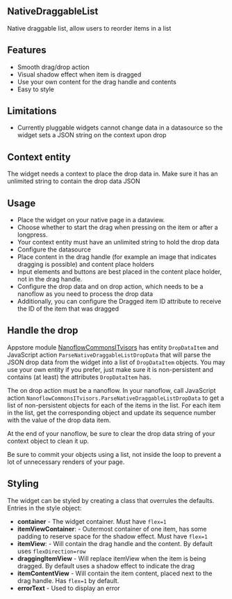 ## NativeDraggableList
Native draggable list, allow users to reorder items in a list

## Features
- Smooth drag/drop action
- Visual shadow effect when item is dragged
- Use your own content for the drag handle and contents
- Easy to style

## Limitations
- Currently pluggable widgets cannot change data in a datasource so the widget sets a JSON string on the context upon drop

## Context entity
The widget needs a context to place the drop data in. Make sure it has an unlimited string to contain the drop data JSON

## Usage
- Place the widget on your native page in a dataview.
- Choose whether to start the drag when pressing on the item or after a longpress.
- Your context entity must have an unlimited string to hold the drop data
- Configure the datasource
- Place content in the drag handle (for example an image that indicates dragging is possible) and content place holders
- Input elements and buttons are best placed in the content place holder, not in the drag handle.
- Configure the drop data and on drop action, which needs to be a nanoflow as you need to process the drop data
- Additionally, you can configure the Dragged item ID attribute to receive the ID of the item that was dragged

## Handle the drop
Appstore module [NanoflowCommonsITvisors](https://appstore.home.mendix.com/link/app/110104/ITvisors/Nanoflow-Commons-ITvisors)
has entity `DropDataItem` and JavaScript action `ParseNativeDraggableListDropData`
that will parse the JSON drop data from the widget into a list of `DropDataItem` objects.
You may use your own entity if you prefer, just make sure it is non-persistent and contains (at least) the attributes `DropDataItem` has.

The on drop action must be a nanoflow. In your nanoflow, call JavaScript action `NanoflowCommonsITvisors.ParseNativeDraggableListDropData`
to get a list of non-persistent objects for each of the items in the list.
For each item in the list, get the corresponding object and update its sequence number with the value of the drop data item.

At the end of your nanoflow, be sure to clear the drop data string of your context object to clean it up.

Be sure to commit your objects using a list, not inside the loop to prevent a lot of unnecessary renders of your page.

## Styling
The widget can be styled by creating a class that overrules the defaults.
Entries in the style object:
- **container** - The widget container. Must have `flex=1`
- **itemViewContainer**: - Outermost container of one item, has some padding to reserve space for the shadow effect. Must have `flex=1`
- **itemView**: - Will contain the drag handle and the content. By default uses `flexDirection=row`
- **draggingItemView** - Will replace itemView when the item is being dragged. By default uses a shadow effect to indicate the drag
- **itemContentView** - Will contain the item content, placed next to the drag handle. Has `flex=1` by default.
- **errorText** - Used to display an error
